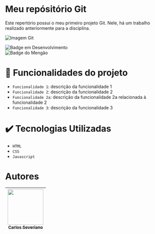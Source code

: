<h1 > Meu repósitório Git  </h1>
Este repertório possui o meu primeiro projeto Git. Nele, há um trabalho realizado anteriormente para a disciplina.

![Imagem Git]()

![Badge em Desenvolvimento](http://img.shields.io/static/v1?label=STATUS&message=EM%20DESENVOLVIMENTO&color=GREEN&style=for-the-badge)
<br>
![Badge do Mengão](https://img.shields.io/badge/Vamos%20Flamengo-Vamos%20ser%20Campe%C3%A3o-red)
 
 # :hammer: Funcionalidades do projeto

- `Funcionalidade 1`: descrição da funcionalidade 1
- `Funcionalidade 2`: descrição da funcionalidade 2
- `Funcionalidade 2a`: descrição da funcionalidade 2a relacionada à funcionalidade 2
- `Funcionalidade 3`: descrição da funcionalidade 3

# :heavy_check_mark: Tecnologias Utilizadas

- `HTML`
- `CSS`
- `Javascript`

# Autores

| [<img src="https://avatars.githubusercontent.com/u/7065152?s=96&v=4" width=115><br><sub>Carlos Severiano</sub>](https://github.com/cseveriano) |
| :---: |

